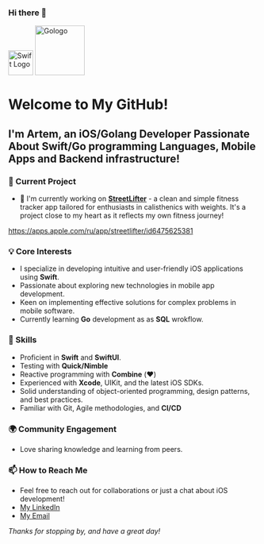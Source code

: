 ### Hi there 👋
   <p>
    <img src="https://developer.apple.com/swift/images/swift-logo.svg" alt="Swift Logo" width="50"/>
   <img src="https://www.freedownloadlogo.com/logos/g/go-7.svg" alt="Gologo" width="100"/>
</p>





# Welcome to My GitHub!

## I'm Artem, an iOS/Golang Developer Passionate About Swift/Go programming Languages, Mobile Apps and Backend infrastructure!

### 📱 Current Project
- 🔭 I'm currently working on [**StreetLifter**](https://github.com/sz-yinlong/StreetLifter) - a clean and simple fitness tracker app tailored for enthusiasts in calisthenics with weights. It's a project close to my heart as it reflects my own fitness journey!

https://apps.apple.com/ru/app/streetlifter/id6475625381

### 💡 Core Interests
- I specialize in developing intuitive and user-friendly iOS applications using **Swift**.
- Passionate about exploring new technologies in mobile app development.
- Keen on implementing effective solutions for complex problems in mobile software.
- Currently learning **Go** development as as **SQL** wrokflow.

### 🚀 Skills
- Proficient in **Swift** and **SwiftUI**.
- Testing with **Quick/Nimble**
- Reactive programming with **Combine** (❤️)
- Experienced with **Xcode**, UIKit, and the latest iOS SDKs.
- Solid understanding of object-oriented programming, design patterns, and best practices.
- Familiar with Git, Agile methodologies, and **CI/CD**

### 🌍 Community Engagement
- Love sharing knowledge and learning from peers.

### 📫 How to Reach Me
- Feel free to reach out for collaborations or just a chat about iOS development!
- [My LinkedIn](https://www.linkedin.com/in/artem-bariev-ios/)
- [My Email](szyinlong@gmail.com)

_Thanks for stopping by, and have a great day!_

